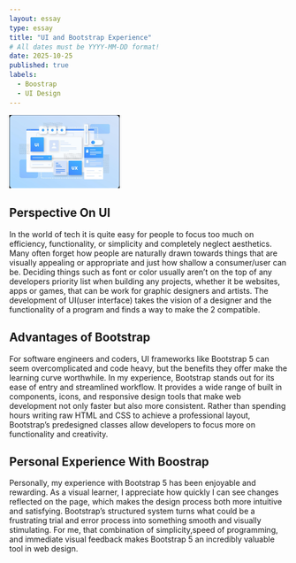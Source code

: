 ```yaml
---
layout: essay
type: essay
title: "UI and Bootstrap Experience"
# All dates must be YYYY-MM-DD format!
date: 2025-10-25
published: true
labels:
  - Boostrap
  - UI Design
---
```


<img width="200px" class="rounded float-start pe-4" src="/img/UI_Image.png">


## Perspective On UI

  In the world of tech it is quite easy for people to focus too much on efficiency, functionality, or simplicity and completely neglect aesthetics. Many often forget how people are naturally drawn towards things that are visually appealing or appropriate and just how shallow a consumer/user can be. Deciding things such as font or color usually aren’t on the top of any developers priority list when building any projects, whether it be websites, apps or games, that can be work for graphic designers and artists. The development of UI(user interface) takes the vision of a designer and the functionality of a program and finds a way to make the 2 compatible. 



## Advantages of Bootstrap



 For software engineers and coders, UI frameworks like Bootstrap 5 can seem overcomplicated and code heavy, but the benefits they offer make the learning curve worthwhile. In my experience, Bootstrap stands out for its ease of entry and streamlined workflow. It provides a wide range of built in components, icons, and responsive design tools that make web development not only faster but also more consistent. Rather than spending hours writing raw HTML and CSS to achieve a professional layout, Bootstrap’s predesigned classes allow developers to focus more on functionality and creativity.




## Personal Experience With Boostrap

  Personally, my experience with Bootstrap 5 has been enjoyable and rewarding. As a visual learner, I appreciate how quickly I can see changes reflected on the page, which makes the design process both more intuitive and satisfying. Bootstrap’s structured system turns what could be a frustrating trial and error process into something smooth and visually stimulating. For me, that combination of simplicity,speed of programming, and immediate visual feedback makes Bootstrap 5 an incredibly valuable tool in web design.


